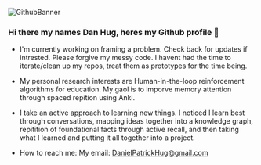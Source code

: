 ![GithubBanner](https://user-images.githubusercontent.com/38571110/111854986-9c458200-88f8-11eb-8bde-e0aea798fe69.jpeg)

### Hi there my names Dan Hug, heres my Github profile 👋

- I'm currently working on framing a problem. Check back for updates if intrested. Please forgive my messy code. I havent had the time to iterate/clean up my repos, treat them as prototypes for the time being. 
- My personal research interests are Human-in-the-loop reinforcement algorithms for education. My gaol is to imporve memory attention through spaced repition using Anki. 
- I take an active approach to learning new things. I noticed I learn best through conversations, mapping ideas together into a knowledge graph, repitition of foundational facts through active recall, and then taking what I learned and putting it all together into a project. 

- How to reach me: My email: DanielPatrickHug@gmail.com

